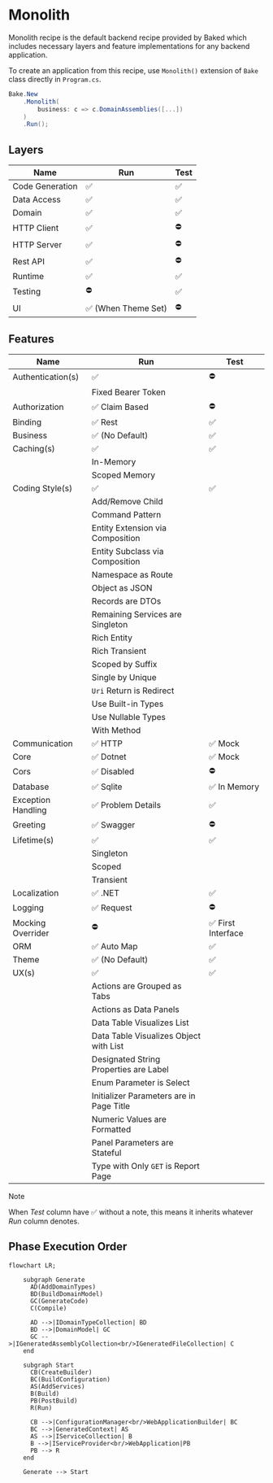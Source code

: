 # Monolith

Monolith recipe is the default backend recipe provided by Baked which includes
necessary layers and feature implementations for any backend application.

To create an application from this recipe, use `Monolith()` extension of `Bake`
class directly in `Program.cs`.

```csharp
Bake.New
    .Monolith(
        business: c => c.DomainAssemblies([...])
    )
    .Run();
```

## Layers

| Name                 | Run                                 | Test               |
| ---                  | ---                                 | ---                |
| Code Generation      | :white_check_mark:                  | :white_check_mark: |
| Data Access          | :white_check_mark:                  | :white_check_mark: |
| Domain               | :white_check_mark:                  | :white_check_mark: |
| HTTP Client          | :white_check_mark:                  | :no_entry:         |
| HTTP Server          | :white_check_mark:                  | :no_entry:         |
| Rest API             | :white_check_mark:                  | :no_entry:         |
| Runtime              | :white_check_mark:                  | :white_check_mark: |
| Testing              | :no_entry:                          | :white_check_mark: |
| UI                   | :white_check_mark: (When Theme Set) | :no_entry:         |

## Features

| Name               | Run                                      | Test                               |
| ---                | ---                                      | ---                                |
| Authentication(s)  | :white_check_mark:                       | :no_entry:                         |
|                    | Fixed Bearer Token                       |                                    |
| Authorization      | :white_check_mark: Claim Based           | :no_entry:                         |
| Binding            | :white_check_mark: Rest                  | :white_check_mark:                 |
| Business           | :white_check_mark: (No Default)          | :white_check_mark:                 |
| Caching(s)         | :white_check_mark:                       | :white_check_mark:                 |
|                    | In-Memory                                |                                    |
|                    | Scoped Memory                            |                                    |
| Coding Style(s)    | :white_check_mark:                       | :white_check_mark:                 |
|                    | Add/Remove Child                         |                                    |
|                    | Command Pattern                          |                                    |
|                    | Entity Extension via Composition         |                                    |
|                    | Entity Subclass via Composition          |                                    |
|                    | Namespace as Route                       |                                    |
|                    | Object as JSON                           |                                    |
|                    | Records are DTOs                         |                                    |
|                    | Remaining Services are Singleton         |                                    |
|                    | Rich Entity                              |                                    |
|                    | Rich Transient                           |                                    |
|                    | Scoped by Suffix                         |                                    |
|                    | Single by Unique                         |                                    |
|                    | `Uri` Return is Redirect                 |                                    |
|                    | Use Built-in Types                       |                                    |
|                    | Use Nullable Types                       |                                    |
|                    | With Method                              |                                    |
| Communication      | :white_check_mark: HTTP                  | :white_check_mark: Mock            |
| Core               | :white_check_mark: Dotnet                | :white_check_mark: Mock            |
| Cors               | :white_check_mark: Disabled              | :no_entry:                         |
| Database           | :white_check_mark: Sqlite                | :white_check_mark: In Memory       |
| Exception Handling | :white_check_mark: Problem Details       | :white_check_mark:                 |
| Greeting           | :white_check_mark: Swagger               | :no_entry:                         |
| Lifetime(s)        | :white_check_mark:                       | :white_check_mark:                 |
|                    | Singleton                                |                                    |
|                    | Scoped                                   |                                    |
|                    | Transient                                |                                    |
| Localization       | :white_check_mark: .NET                  | :white_check_mark:                 |
| Logging            | :white_check_mark: Request               | :no_entry:                         |
| Mocking Overrider  | :no_entry:                               | :white_check_mark: First Interface |
| ORM                | :white_check_mark: Auto Map              | :white_check_mark:                 |
| Theme              | :white_check_mark: (No Default)          | :white_check_mark:                 |
| UX(s)              | :white_check_mark:                       | :white_check_mark:                 |
|                    | Actions are Grouped as Tabs              |                                    |
|                    | Actions as Data Panels                   |                                    |
|                    | Data Table Visualizes List               |                                    |
|                    | Data Table Visualizes Object with List   |                                    |
|                    | Designated String Properties are Label   |                                    |
|                    | Enum Parameter is Select                 |                                    |
|                    | Initializer Parameters are in Page Title |                                    |
|                    | Numeric Values are Formatted             |                                    |
|                    | Panel Parameters are Stateful            |                                    |
|                    | Type with Only `GET` is Report Page      |                                    |

> [!NOTE]
>
> When _Test_ column have :white_check_mark: without a note, this means it
> inherits whatever _Run_ column denotes.

## Phase Execution Order

```mermaid
flowchart LR;

    subgraph Generate
      AD(AddDomainTypes)
      BD(BuildDomainModel)
      GC(GenerateCode)
      C(Compile)

      AD -->|IDomainTypeCollection| BD
      BD -->|DomainModel| GC
      GC -->|IGeneratedAssemblyCollection<br/>IGeneratedFileCollection| C
    end

    subgraph Start
      CB(CreateBuilder)
      BC(BuildConfiguration)
      AS(AddServices)
      B(Build)
      PB(PostBuild)
      R(Run)

      CB -->|ConfigurationManager<br/>WebApplicationBuilder| BC
      BC -->|GeneratedContext| AS
      AS -->|IServiceCollection| B
      B -->|IServiceProvider<br/>WebApplication|PB
      PB --> R
    end

    Generate --> Start
```
